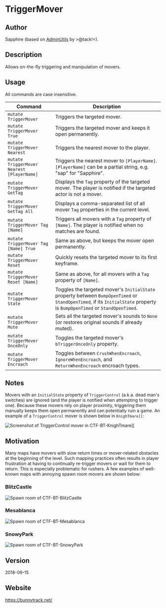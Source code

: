 # TriggerMover

## Author
Sapphire (based on [AdminUtils](https://github.com/bunnytrack/AdminUtils) by >@tack!<).

## Description
Allows on-the-fly triggering and manipulation of movers.

## Usage
All commands are case insensitive.

| Command                                    | Description
| ---                                        | ---
| `mutate TriggerMover`                      | Triggers the targeted mover.
| `mutate TriggerMover True`                 | Triggers the targeted mover and keeps it open permanently.
| `mutate TriggerMover Nearest`              | Triggers the nearest mover to the player.
| `mutate TriggerMover Nearest [PlayerName]` | Triggers the nearest mover to `[PlayerName]`. `[PlayerName]` can be a partial string, e.g. "sap" for "Sapphire".
| `mutate TriggerMover GetTag`               | Displays the `Tag` property of the targeted mover. The player is notified if the targeted actor is not a mover.
| `mutate TriggerMover GetTag All`           | Displays a comma-separated list of all mover `Tag` properties in the current level.
| `mutate TriggerMover Tag [Name]`           | Triggers all movers with a `Tag` property of `[Name]`. The player is notified when no matches are found.
| `mutate TriggerMover Tag [Name] True`      | Same as above, but keeps the mover open permanently.
| `mutate TriggerMover Reset`                | Quickly resets the targeted mover to its first keyframe.
| `mutate TriggerMover Reset [Name]`         | Same as above, for all movers with a `Tag` property of `[Name]`.
| `mutate TriggerMover State`                | Toggles the targeted mover's `InitialState` property between `BumpOpenTimed` or `StandOpenTimed`, if its `InitialState` property is `BumpOpenTimed` or `StandOpenTimed`.
| `mutate TriggerMover Mute`                 | Sets all the targeted mover's sounds to `None` (or restores original sounds if already muted).
| `mutate TriggerMover OnceOnly`             | Toggles the targeted mover's `bTriggerOnceOnly` property.
| `mutate TriggerMover Encroach`             | Toggles between `CrushWhenEncroach`, `IgnoreWhenEncroach`, and `ReturnWhenEncroach` encroach types.

## Notes
Movers with an `InitialState` property of `TriggerControl` (a.k.a. dead man's switches) are ignored (and the player is notified when attempting to trigger one). Because these movers rely on player proximity, triggering them manually keeps them open permanently and can potentially ruin a game. An example of a `TriggerControl` mover is shown below in `KnighTmare][`:

![Screenshot of TriggerControl mover in CTF-BT-KnighTmare\]\[](https://i.imgur.com/TyGxnbH.jpg)

## Motivation
Many maps have movers with slow return times or mover-related obstacles at the beginning of the level. Such mapping practices often results in player frustration at having to continually re-trigger movers or wait for them to return. This is especially problematic for rushers. A few examples of well-known maps with annoying spawn room movers are shown below:

### BlitzCastle
![Spawn room of CTF-BT-BlitzCastle](https://i.imgur.com/AjMTlNU.jpg)

### Mesablanca
![Spawn room of CTF-BT-Mesablanca](https://i.imgur.com/dUCGSmA.jpg)

### SnowyPark
![Spawn room of CTF-BT-SnowyPark](https://i.imgur.com/eeM5dYP.jpg)

## Version
2018-09-15

## Website
https://bunnytrack.net/
